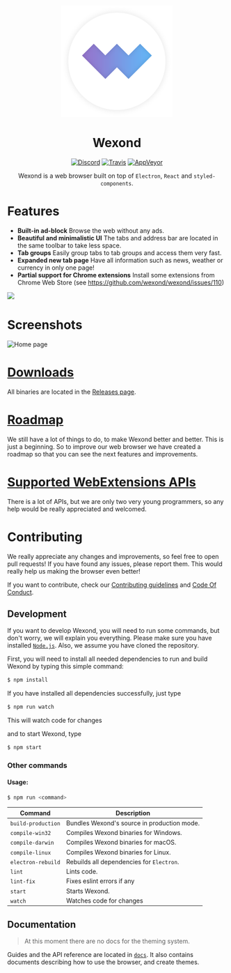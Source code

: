 <p align="center">
  <img src="static/app-icons/icon.png" width="256">
</p>

<div align="center">
  <h1>Wexond</h1>

[![Discord](https://img.shields.io/discord/307605794680209409.svg?style=flat-square)](https://discord.gg/yAA8DdK)
[![Travis](https://img.shields.io/travis/wexond/wexond.svg?style=flat-square)](https://travis-ci.org/wexond/wexond)
[![AppVeyor](https://img.shields.io/appveyor/ci/Sential/wexond.svg?style=flat-square)](https://ci.appveyor.com/project/Sential/wexond)

Wexond is a web browser built on top of `Electron`, `React` and `styled-components`.

</div>

# Features

- **Built-in ad-block** Browse the web without any ads.
- **Beautiful and minimalistic UI** The tabs and address bar are located in the same toolbar to take less space.
- **Tab groups** Easily group tabs to tab groups and access them very fast.
- **Expanded new tab page** Have all information such as news, weather or currency in only one page!
- **Partial support for Chrome extensions** Install some extensions from Chrome Web Store (see https://github.com/wexond/wexond/issues/110)

<a href="https://www.patreon.com/bePatron?u=12270966">
	<img src="https://c5.patreon.com/external/logo/become_a_patron_button@2x.png" width="160">
</a>

# Screenshots

![Home page](screenshots/screenshot-1.png)

# [Downloads](https://github.com/wexond/wexond/releases)

All binaries are located in the [Releases page](https://github.com/wexond/wexond/releases).

# [Roadmap](ROADMAP.md)

We still have a lot of things to do, to make Wexond better and better. This is just a beginning. So to improve our web browser we have created a roadmap so that you can see the next features and improvements.

# [Supported WebExtensions APIs](https://github.com/wexond/wexond/issues/110)

There is a lot of APIs, but we are only two very young programmers, so any help would be really appreciated and welcomed.

# Contributing

We really appreciate any changes and improvements, so feel free to open pull requests! If you have found any issues, please report them. This would really help us making the browser even better!

If you want to contribute, check our [Contributing guidelines](CONTRIBUTING.md) and [Code Of Conduct](CODE_OF_CONDUCT.md).

## Development

If you want to develop Wexond, you will need to run some commands, but don't worry, we will explain you everything. Please make sure you have installed [`Node.js`](https://nodejs.org/en/). Also, we assume you have cloned the repository.

First, you will need to install all needed dependencies to run and build Wexond by typing this simple command:

```bash
$ npm install
```

If you have installed all dependencies successfully, just type

```bash
$ npm run watch
```

This will watch code for changes

and to start Wexond, type

```bash
$ npm start
```

### Other commands

#### Usage:

```bash
$ npm run <command>
```

| Command            | Description                                 |
| ------------------ | ------------------------------------------- |
| `build-production` | Bundles Wexond's source in production mode. |
| `compile-win32`    | Compiles Wexond binaries for Windows.       |
| `compile-darwin`   | Compiles Wexond binaries for macOS.         |
| `compile-linux`    | Compiles Wexond binaries for Linux.         |
| `electron-rebuild` | Rebuilds all dependencies for `Electron`.   |
| `lint`             | Lints code.                                 |
| `lint-fix`         | Fixes eslint errors if any                  |
| `start`            | Starts Wexond.                              |
| `watch`            | Watches code for changes                    |

## Documentation

> At this moment there are no docs for the theming system.

Guides and the API reference are located in [`docs`](docs).
It also contains documents describing how to use the browser, and create themes.
